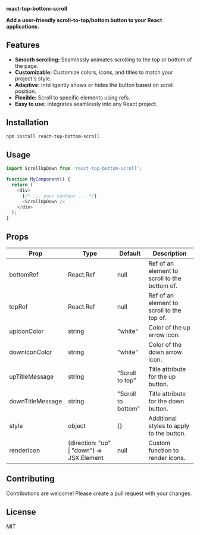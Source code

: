  **react-top-bottom-scroll**

**Add a user-friendly scroll-to-top/bottom button to your React applications.**

## Features

- **Smooth scrolling:** Seamlessly animates scrolling to the top or bottom of the page.
- **Customizable:** Customize colors, icons, and titles to match your project's style.
- **Adaptive:** Intelligently shows or hides the button based on scroll position.
- **Flexible:** Scroll to specific elements using refs.
- **Easy to use:** Integrates seamlessly into any React project.

## Installation

```bash
npm install react-top-bottom-scroll
```

## Usage

```javascript
import ScrollUpDown from 'react-top-bottom-scroll';

function MyComponent() {
  return (
    <div>
      {/* ... your content ... */}
      <ScrollUpDown />
    </div>
  );
}
```

## Props

| Prop             | Type       | Default      | Description                                       |
|-------------------|------------|--------------|---------------------------------------------------|
| bottomRef         | React.Ref  | null         | Ref of an element to scroll to the bottom of.       |
| topRef            | React.Ref  | null         | Ref of an element to scroll to the top of.         |
| upIconColor       | string     | "white"      | Color of the up arrow icon.                       |
| downIconColor     | string     | "white"      | Color of the down arrow icon.                      |
| upTitleMessage    | string     | "Scroll to top" | Title attribute for the up button.                  |
| downTitleMessage  | string     | "Scroll to bottom" | Title attribute for the down button.               |
| style             | object     | {}           | Additional styles to apply to the button.          |
| renderIcon        | (direction: "up" \| "down") => JSX.Element | null       | Custom function to render icons.                   |


## Contributing

Contributions are welcome! Please create a pull request with your changes.

## License

MIT
